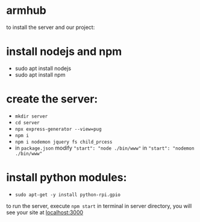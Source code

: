 # armhub

to install the server and our project:

# install nodejs and npm
- sudo apt install nodejs
- sudo apt install npm

# create the server:
- `mkdir server`
- `cd server`
- `npx express-generator --view=pug`
- `npm i`
- `npm i nodemon jquery fs child_prcess`
- in `package.json` modify `"start": "node ./bin/www"` in `"start": "nodemon ./bin/www"`

# install python modules:
- `sudo apt-get -y install python-rpi.gpio`

to run the server, execute `npm start` in terminal in server directory, you will see your site at [localhost:3000](http://localhost:3000)
